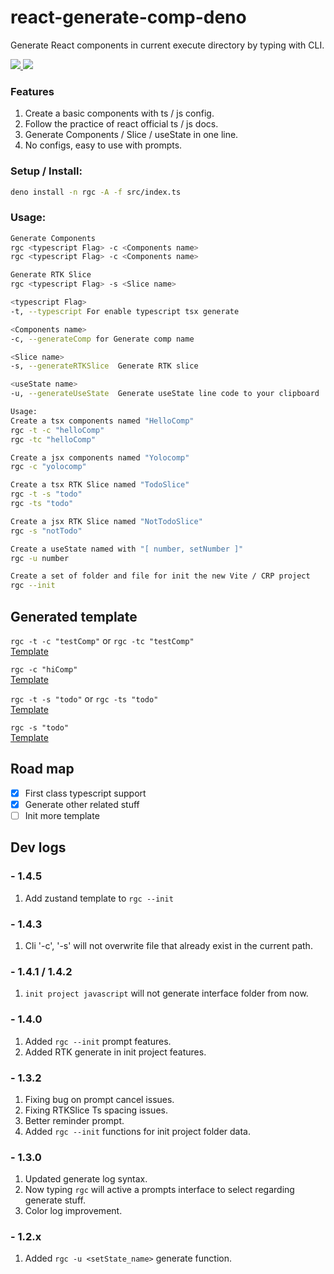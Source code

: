 # react-generate-comp-deno

Generate React components in current execute directory by typing with CLI.

<p align="left">

<a href="https://www.npmjs.com/package/react-generate-comp"> <img src="https://img.shields.io/npm/v/react-generate-comp" /> </a>
<a href="https://github.com/r48n34/react-generate-comp"><img src="https://img.shields.io/github/actions/workflow/status/r48n34/react-generate-comp/test.yml" /></a>

</p>

### Features
1. Create a basic components with ts / js config.  
2. Follow the practice of react official ts / js docs.
3. Generate Components / Slice / useState in one line.
4. No configs, easy to use with prompts.

### Setup / Install:
``` bash
deno install -n rgc -A -f src/index.ts
```

### Usage:
``` bash
Generate Components
rgc <typescript Flag> -c <Components name>  
rgc <typescript Flag> -c <Components name> 

Generate RTK Slice
rgc <typescript Flag> -s <Slice name> 

<typescript Flag>  
-t, --typescript For enable typescript tsx generate 

<Components name>  
-c, --generateComp for Generate comp name

<Slice name>  
-s, --generateRTKSlice  Generate RTK slice

<useState name>  
-u, --generateUseState  Generate useState line code to your clipboard

Usage:
Create a tsx components named "HelloComp"
rgc -t -c "helloComp"
rgc -tc "helloComp"

Create a jsx components named "Yolocomp"
rgc -c "yolocomp"

Create a tsx RTK Slice named "TodoSlice"
rgc -t -s "todo"
rgc -ts "todo"

Create a jsx RTK Slice named "NotTodoSlice"
rgc -s "notTodo"

Create a useState named with "[ number, setNumber ]"
rgc -u number

Create a set of folder and file for init the new Vite / CRP project
rgc --init
```

## Generated template
```rgc -t -c "testComp"``` or ```rgc -tc "testComp"```  
[Template](https://github.com/r48n34/react-generate-comp/tree/main/template/TestComp.tsx)

```rgc -c "hiComp"```  
[Template](https://github.com/r48n34/react-generate-comp/tree/main/template/HiComp.jsx)

```rgc -t -s "todo"``` or ```rgc -ts "todo"```  
[Template](https://github.com/r48n34/react-generate-comp/tree/main/template/TodoSlice.tsx)

```rgc -s "todo"```  
[Template](https://github.com/r48n34/react-generate-comp/tree/main/template/TodoSlice.jsx)

## Road map  
- [x] First class typescript support  
- [x] Generate other related stuff
- [ ] Init more template

## Dev logs

### - 1.4.5
1. Add zustand template to `rgc --init`

### - 1.4.3
1. Cli '-c', '-s' will not overwrite file that already exist in the current path.

### - 1.4.1 / 1.4.2
1. `init project javascript` will not generate interface folder from now.

### - 1.4.0
1. Added `rgc --init` prompt features.
2. Added RTK generate in init project features.

### - 1.3.2
1. Fixing bug on prompt cancel issues.
2. Fixing RTKSlice Ts spacing issues.
3. Better reminder prompt.
4. Added `rgc --init` functions for init project folder data.

### - 1.3.0
1. Updated generate log syntax.  
2. Now typing `rgc` will active a prompts interface to select regarding generate stuff.   
3. Color log improvement.  

### - 1.2.x  
1. Added `rgc -u <setState_name>` generate function.  
